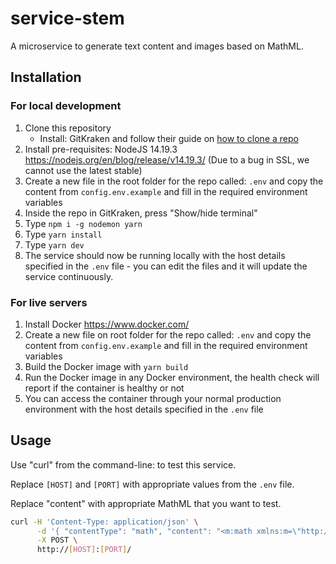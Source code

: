 # service-stem

A microservice to generate text content and images based on MathML.

## Installation

### For local development

1. Clone this repository
    - Install: GitKraken and follow their guide on [how to clone a repo](https://www.gitkraken.com/learn/git/git-clone)
2. Install pre-requisites: NodeJS 14.19.3 <https://nodejs.org/en/blog/release/v14.19.3/> (Due to a bug in SSL, we cannot use the latest stable)
2. Create a new file in the root folder for the repo called: `.env` and copy the content from `config.env.example` and fill in the required environment variables
3. Inside the repo in GitKraken, press "Show/hide terminal"
4. Type `npm i -g nodemon yarn`
5. Type `yarn install`
6. Type `yarn dev`
7. The service should now be running locally with the host details specified in the `.env` file - you can edit the files and it will update the service continuously.

### For live servers

1. Install Docker <https://www.docker.com/>
2. Create a new file on root folder for the repo called: `.env` and copy the content from `config.env.example` and fill in the required environment variables
3. Build the Docker image with `yarn build`
4. Run the Docker image in any Docker environment, the health check will report if the container is healthy or not
5. You can access the container through your normal production environment with the host details specified in the `.env` file

## Usage

Use "curl" from the command-line: to test this service.

Replace `[HOST]` and `[PORT]` with appropriate values from the `.env` file.

Replace "content" with appropriate MathML that you want to test.

```bash
curl -H 'Content-Type: application/json' \
      -d '{ "contentType": "math", "content": "<m:math xmlns:m=\"http://www.w3.org/1998/Math/MathML\" xml:lang=\"en\" altimg=\"img\" alttext=\"3-2=1\" display=\"block\" class=\"math\"><m:mn>3</m:mn><m:mo>-</m:mo><m:mn>2</m:mn><m:mo>=</m:mo><m:mn>1</m:mn></m:math>" }' \
      -X POST \
      http://[HOST]:[PORT]/
```
